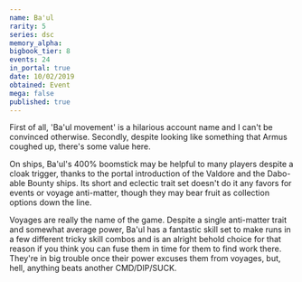 ```yaml
---
name: Ba'ul
rarity: 5
series: dsc
memory_alpha:
bigbook_tier: 8
events: 24
in_portal: true
date: 10/02/2019
obtained: Event
mega: false
published: true
---
```


First of all, 'Ba'ul movement' is a hilarious account name and I can't be convinced otherwise. Secondly, despite looking like something that Armus coughed up, there's some value here.

On ships, Ba'ul's 400% boomstick may be helpful to many players despite a cloak trigger, thanks to the portal introduction of the Valdore and the Dabo-able Bounty ships. Its short and eclectic trait set doesn't do it any favors for events or voyage anti-matter, though they may bear fruit as collection options down the line.

Voyages are really the name of the game. Despite a single anti-matter trait and somewhat average power, Ba'ul has a fantastic skill set to make runs in a few different tricky skill combos and is an alright behold choice for that reason if you think you can fuse them in time for them to find work there. They're in big trouble once their power excuses them from voyages, but, hell, anything beats another CMD/DIP/SUCK.
